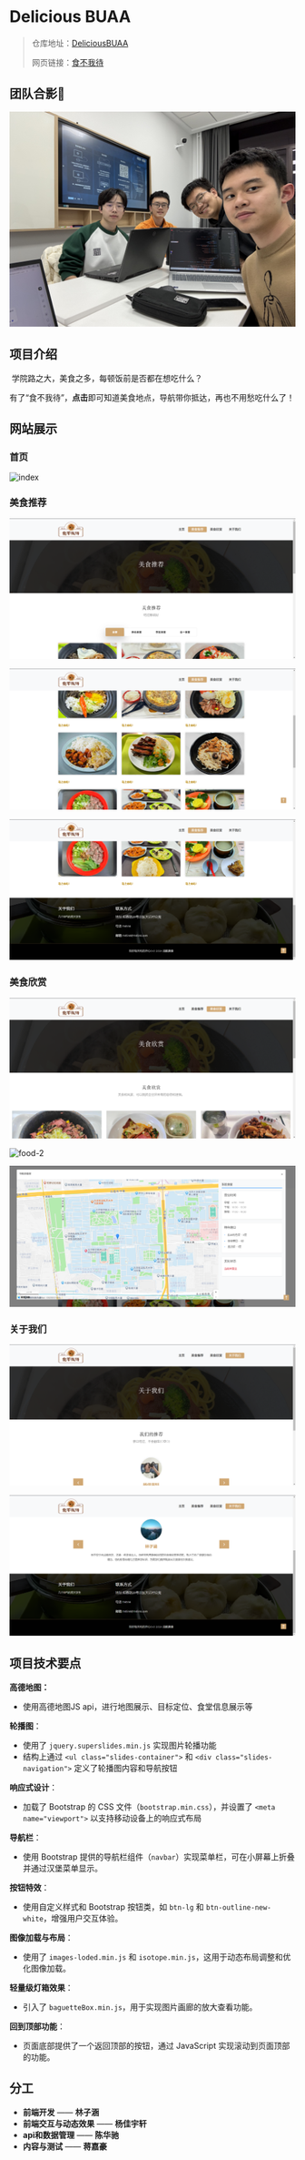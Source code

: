 # Delicious BUAA

> 仓库地址：[DeliciousBUAA](https://github.com/DeNeRATe-cool/DeliciousBUAA)
>
> 网页链接：[食不我待](https://denerate-cool.github.io/DeliciousBUAA/)

## 团队合影🥳

![team-work](pre/team-work.jpg)

## 项目介绍

​	学院路之大，美食之多，每顿饭前是否都在想吃什么？

​	有了“食不我待”，**点击**即可知道美食地点，导航带你抵达，再也不用愁吃什么了！

## 网站展示

### 首页

![index](pre/index.png)

### 美食推荐

![recommand-1](pre/recommand-1.png)

![recommand-2](pre/recommand-2.png)

![recommand-3](pre/recommand-3.png)

### 美食欣赏

![food-1](pre/food-1.png)

![food-2](pre/food-2.png)

![map](pre\map.png)

### 关于我们

![intro-1](pre/intro-1.png)

![intro-2](pre/intro-2.png)

## 项目技术要点

**高德地图：**

- 使用高德地图JS api，进行地图展示、目标定位、食堂信息展示等

**轮播图**：

- 使用了 `jquery.superslides.min.js` 实现图片轮播功能
- 结构上通过 `<ul class="slides-container">` 和 `<div class="slides-navigation">` 定义了轮播图内容和导航按钮

**响应式设计**：

- 加载了 Bootstrap 的 CSS 文件（`bootstrap.min.css`），并设置了 `<meta name="viewport">` 以支持移动设备上的响应式布局

**导航栏**：

- 使用 Bootstrap 提供的导航栏组件（`navbar`）实现菜单栏，可在小屏幕上折叠并通过汉堡菜单显示。

**按钮特效**：

- 使用自定义样式和 Bootstrap 按钮类，如 `btn-lg` 和 `btn-outline-new-white`，增强用户交互体验。

**图像加载与布局**：

- 使用了 `images-loded.min.js` 和 `isotope.min.js`，这用于动态布局调整和优化图像加载。

**轻量级灯箱效果**：

- 引入了 `baguetteBox.min.js`，用于实现图片画廊的放大查看功能。

**回到顶部功能**：

- 页面底部提供了一个返回顶部的按钮，通过 JavaScript 实现滚动到页面顶部的功能。

## 分工

- **前端开发** —— **林子涵**
- **前端交互与动态效果** —— **杨佳宇轩**
- **api和数据管理** —— **陈华驰**
- **内容与测试** —— **蒋嘉豪**